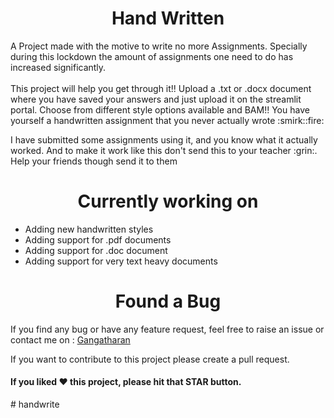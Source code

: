 <h1 align="center">Hand Written</h1>

<p>A Project made with the motive to write no more Assignments. Specially during this lockdown the amount of assignments one need to do has increased significantly. <br><br>
This project will help you get through it!! Upload a .txt or .docx document where you have saved your answers and just upload it on the streamlit portal. Choose from different style options available and BAM!! You have yourself a handwritten assignment that you never actually wrote :smirk::fire:</p>

<p>I have submitted some assignments using it, and you know what it actually worked. And to make it work like this don't send this to your teacher :grin:.  Help your friends though send it to them</p>

<h1 align="center">Currently working on</h1>
<ul>
<li> Adding new handwritten styles</li>
<li> Adding support for .pdf documents </li>
<li> Adding support for .doc document </li>
<li> Adding support for very text heavy documents </li>
</ul>



<h1 align="center">Found a Bug</h1>
<p> 
If you find any bug or have any feature request, feel free to raise an issue or contact me on : <a href="mailto:gangatharan0401@gmail.com"> Gangatharan </a>
</p>
<p>
If you want to contribute to this project please create a pull request.
</p>

#### If you liked ♥ this project, please hit that **STAR** button.
#   h a n d w r i t e  
 